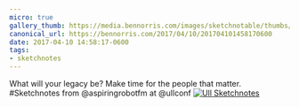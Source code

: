 ```yaml
---
micro: true
gallery_thumb: https://media.bennorris.com/images/sketchnotable/thumbs/ull-2017-sketchnotes-06.jpg
canonical_url: https://bennorris.com/2017/04/10/201704101458170600
date: 2017-04-10 14:58:17-0600
tags:
- sketchnotes
---
```


What will your legacy be? Make time for the people that matter. #Sketchnotes from @aspiringrobotfm at @ullconf [![Ull Sketchnotes](https://media.bennorris.com/images/sketchnotable/ull-2017/ull-2017-sketchnotes-06.jpg)](https://media.bennorris.com/images/sketchnotable/ull-2017/ull-2017-sketchnotes-06.jpg)